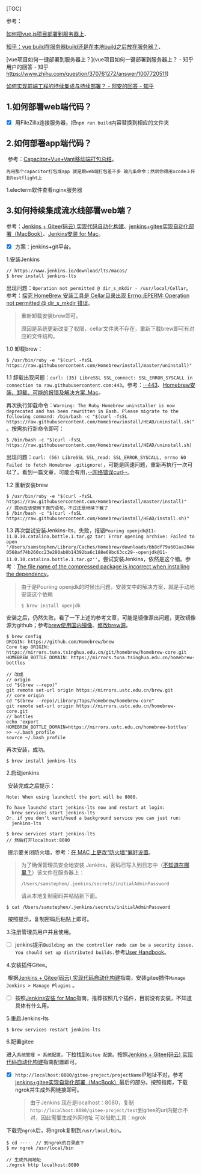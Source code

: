 [TOC]

参考：

[如何把vue.js项目部署到服务器上](https://www.cnblogs.com/ccplus/p/8993658.html)、

[知乎：vue build在服务器build还是在本地build之后放在服务器？](https://www.zhihu.com/question/263747846/answer/273152182)、

[vue项目如何一键部署到服务器上？](vue项目如何一键部署到服务器上？ - 知乎用户的回答 - 知乎 https://www.zhihu.com/question/370761272/answer/1007720511)

[如何实现前端工程的持续集成与持续部署？ - 阿安的回答 - 知乎 ](https://www.zhihu.com/question/60194439/answer/236426588)



## 1.如何部署web端代码？

- [x] 用FileZilla连接服务器，把`npm run build`内容替换到相应的文件夹



## 2.如何部署app端代码？

​	参考：[Capacitor+Vue+Vant移动端打包总结](https://blog.csdn.net/m0_37903882/article/details/105688620)。

`先用那个capacitor打包成app 就是跟web端打包差不多 输几条命令；然后你得用xcode上传到testflight上`

1.electerm软件查看nginx服务器



## 3.如何持续集成流水线部署web端？

参考：[Jenkins + Gitee(码云) 实现代码自动化构建](https://blog.csdn.net/qq_34272964/article/details/93747652)、[jenkins+gitee实现自动化部署（MacBook）](https://blog.csdn.net/weixin_44360044/article/details/116127589)、[Jenkins安装 for Mac](https://www.jianshu.com/p/48d3d8293376)。

- [x] 方案：jenkins+git平台。

1.安装Jenkins

```shell
// https://www.jenkins.io/download/lts/macos/
$ brew install jenkins-lts
```

出现问题：`Operation not permitted @ dir_s_mkdir - /usr/local/Cellar`。参考：[探究 HomeBrew 安装工具是 Cellar目录出现 Errno::EPERM: Operation not permitted @ dir_s_mkdir 错误](https://blog.csdn.net/weixin_42457126/article/details/86511901)。

> 重新卸载安装brew即可。
>
> 原因是系统更新改变了权限，cellar文件夹不存在，重新下载brew即可有对应的文件结构。

1.0 卸载brew：

```shell
$ /usr/bin/ruby -e "$(curl -fsSL https://raw.githubusercontent.com/Homebrew/install/master/uninstall)"
```

1.1 卸载出现问题：`curl: (35) LibreSSL SSL_connect: SSL_ERROR_SYSCALL in connection to raw.githubusercontent.com:443`。参考：[···443](https://www.cnblogs.com/qianyindichang/p/10911510.html)、[Homebrew安装、卸载、可能的报错及解决方案_Mac](https://zhuanlan.zhihu.com/p/114194399)。

再次执行卸载命令：`Warning: The Ruby Homebrew uninstaller is now deprecated and has been rewritten in
Bash. Please migrate to the following command:
  /bin/bash -c "$(curl -fsSL https://raw.githubusercontent.com/Homebrew/install/HEAD/uninstall.sh)"`。按需执行新命令即可：

```shell
$ /bin/bash -c "$(curl -fsSL https://raw.githubusercontent.com/Homebrew/install/HEAD/uninstall.sh)
```

出现问题：`curl: (56) LibreSSL SSL_read: SSL_ERROR_SYSCALL, errno 60
Failed to fetch Homebrew .gitignore!`，可能是网速问题，重新再执行一次可以了。看到一篇文章，可能会有用，[···网络错误curl···](https://blog.csdn.net/qq_29102545/article/details/112255944)。

1.2 重新安装brew

```shell
$ /usr/bin/ruby -e "$(curl -fsSL https://raw.githubusercontent.com/Homebrew/install/master/install)"
// 提示应该使用下面的语句，不过还是继续下载了
$ /bin/bash -c "$(curl -fsSL https://raw.githubusercontent.com/Homebrew/install/HEAD/install.sh)"
```

1.3 再次尝试安装Jenkins-lts，失败，报错`Pouring openjdk@11-11.0.10.catalina.bottle.1.tar.gz
tar: Error opening archive: Failed to open '/Users/samstephen/Library/Caches/Homebrew/downloads/bb8df79a601aa204e0568af74b260cc23e280ab8b14392ba6c188e69bc63cc29--openjdk@11-11.0.10.catalina.bottle.1.tar.gz''`。尝试安装Jenkins，依然是这个错。参考：[The file name of the compressed package is incorrect when installing the dependency](https://github.com/Homebrew/brew/issues/11209)。

> 由于是Pouriing openjdk的时候出问题，安装文中的解决方案，就是手动地安装这个依赖
>
> ```shell
> $ brew install openjdk
> ```

安装之后，仍然失败。看了一下上述的参考文章，可能是镜像源出问题，更改镜像源为github；参考[brew使用国内镜像](https://blog.csdn.net/qq_41741936/article/details/108204097)、[修改brew源](https://blog.csdn.net/weixin_39334709/article/details/105265968)。

```shell
$ brew config
ORIGIN: https://github.com/Homebrew/brew
Core tap ORIGIN: https://mirrors.tuna.tsinghua.edu.cn/git/homebrew/homebrew-core.git
HOMEBREW_BOTTLE_DOMAIN: https://mirrors.tuna.tsinghua.edu.cn/homebrew-bottles

// 改成
// origin
cd "$(brew --repo)"
git remote set-url origin https://mirrors.ustc.edu.cn/brew.git
// core origin
cd "$(brew --repo)/Library/Taps/homebrew/homebrew-core"
git remote set-url origin https://mirrors.ustc.edu.cn/homebrew-core.git
// bottles
echo 'export HOMEBREW_BOTTLE_DOMAIN=https://mirrors.ustc.edu.cn/homebrew-bottles' >> ~/.bash_profile
source ~/.bash_profile
```

再次安装，成功。

```shell
$ brew install jenkins-lts
```

2.启动jenkins

​	安装完成之后提示：

```shell
Note: When using launchctl the port will be 8080.

To have launchd start jenkins-lts now and restart at login:
  brew services start jenkins-lts
Or, if you don't want/need a background service you can just run:
  jenkins-lts
```

```shell
$ brew services start jenkins-lts
// 然后打开localhost:8080
```

​	提示要关闭防火墙，参考：[在 MAC 上更改“防火墙”偏好设置](https://support.apple.com/zh-cn/guide/mac-help/mh11783/mac)。

>为了确保管理员安全地安装 Jenkins，密码已写入到日志中（[不知道在哪里？](https://jenkins.io/redirect/find-jenkins-logs)）该文件在服务器上：
>
>```
>/Users/samstephen/.jenkins/secrets/initialAdminPassword
>```
>
>请从本地复制密码并粘贴到下面。

```shell
$ cat /Users/samstephen/.jenkins/secrets/initialAdminPassword
```

​	按照提示，复制密码后粘贴上即可。

3.注册管理员用户并且使用。

- [ ] jenkins提示`Building on the controller node can be a security issue. You should set up distributed builds.`参考[User Handbook](https://www.jenkins.io/doc/book/security/controller-isolation/#not-building-on-the-built-in-node)。

4.安装插件Gitee。

​	根据[Jenkins + Gitee(码云) 实现代码自动化构建](https://blog.csdn.net/qq_34272964/article/details/93747652)指南，安装gitee插件`Manage Jenkins > Manage Plugins` 。

- [ ] 按照[Jenkins安装 for Mac](https://www.jianshu.com/p/48d3d8293376)指南，推荐按照几个插件，目前没有安装，不知道具体有什么用。

5.重启Jenkins-lts

```shell
$ brew services restart jenkins-lts
```

6.配置gitee

进入`系统管理 > 系统配置`，下拉找到`Gitee 配置`。按照[Jenkins + Gitee(码云) 实现代码自动化构建](https://blog.csdn.net/qq_34272964/article/details/93747652)指南配置即可。

- [x] `http://localhost:8080/gitee-project/projectName`IP地址不对，参考[jenkins+gitee实现自动化部署（MacBook）](https://blog.csdn.net/weixin_44360044/article/details/116127589)最后的部分。按照指南，下载ngrok并生成外网链接即可。

  > 由于Jenkins 现在是localhost：8080，复制`http://localhost:8080/gitee-project/test`到gitee的url内提示不对，因此需要生成外网地址
  > 可以借助工具：ngrok

​	下载完`ngrok`后，将ngrok复制到`/usr/local/bin`。

```shell
$ cd ····  // 到ngrok的目录底下
$ mv ngrok /usr/local/bin

// 生成外网地址
./ngrok http localhost:8080
```





